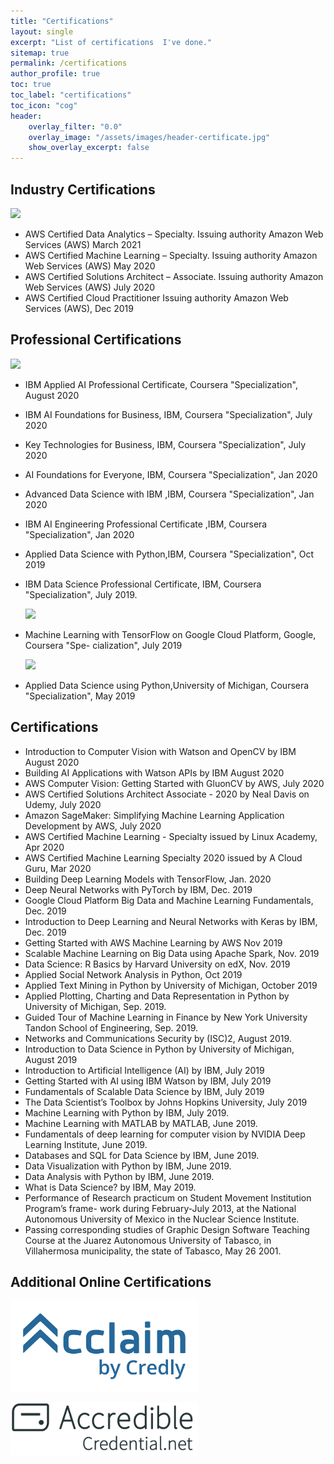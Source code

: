 ```yaml
---
title: "Certifications"
layout: single
excerpt: "List of certifications  I've done."
sitemap: true
permalink: /certifications
author_profile: true
toc: true
toc_label: "certifications"
toc_icon: "cog"
header:
    overlay_filter: "0.0"
    overlay_image: "/assets/images/header-certificate.jpg"
    show_overlay_excerpt: false
---
```

## Industry Certifications
<p float="left"> 
    <img src="https://github.com/ruslanmv/ruslanmv.github.io/raw/master/assets/images/awslogo.png" width="120" /> 
        </p>

- AWS Certified Data Analytics – Specialty. Issuing authority Amazon Web Services (AWS) March 2021
- AWS Certified Machine Learning – Specialty.  Issuing authority Amazon Web Services (AWS) May 2020
- AWS Certified Solutions Architect – Associate.  Issuing authority Amazon Web Services (AWS)  July 2020
- AWS Certified Cloud Practitioner Issuing authority Amazon Web Services (AWS), Dec 2019
## Professional Certifications
<p float="left"> 
    <img src="https://github.com/ruslanmv/ruslanmv.github.io/raw/master/assets/images/IBM-logo.jpg" width="120" /> 
        </p>

- IBM Applied AI Professional Certificate, Coursera "Specialization", August 2020

- IBM AI Foundations for Business, IBM, Coursera "Specialization", July 2020

- Key Technologies for Business, IBM, Coursera "Specialization", July 2020

- AI Foundations for Everyone, IBM, Coursera "Specialization", Jan 2020

- Advanced Data Science with IBM ,IBM, Coursera "Specialization", Jan 2020

- IBM AI Engineering Professional Certificate ,IBM, Coursera "Specialization", Jan 2020

- Applied Data Science with Python,IBM, Coursera "Specialization", Oct 2019

- IBM Data Science Professional Certificate, IBM, Coursera "Specialization", July 2019.

  <p float="left"> 
      <img src="https://github.com/ruslanmv/ruslanmv.github.io/raw/master/assets/images/google.png" width="190" /> 
          </p>

- Machine Learning with TensorFlow on Google Cloud Platform, Google, Coursera "Spe- cialization", July 2019

  <p float="left"> 
      <img src="https://github.com/ruslanmv/ruslanmv.github.io/raw/master/assets/images/michigan.jpg" width="120" /> 
          </p>

- Applied Data Science using Python,University of Michigan, Coursera "Specialization", May 2019
## Certifications
- Introduction to Computer Vision with Watson and OpenCV by IBM
August 2020
- Building AI Applications with Watson APIs by IBM
August 2020
-  AWS Computer Vision: Getting Started with GluonCV by AWS, July 2020
-  AWS Certified Solutions Architect Associate - 2020 by Neal Davis on Udemy, July 2020
- Amazon SageMaker: Simplifying Machine Learning Application Development by AWS, July 2020
- AWS Certified Machine Learning - Specialty issued by Linux Academy, Apr 2020
-  AWS Certified Machine Learning Specialty 2020 issued by A Cloud Guru, Mar 2020
-  Building Deep Learning Models with TensorFlow, Jan. 2020
- Deep Neural Networks with PyTorch by IBM, Dec. 2019
- Google Cloud Platform Big Data and Machine Learning Fundamentals, Dec. 2019
-  Introduction to Deep Learning and Neural Networks with Keras by IBM, Dec. 2019
- Getting Started with AWS Machine Learning by AWS Nov 2019
- Scalable Machine Learning on Big Data using Apache Spark, Nov. 2019
- Data Science: R Basics by Harvard University on edX, Nov. 2019
- Applied Social Network Analysis in Python, Oct 2019
- Applied Text Mining in Python by University of Michigan, October 2019
- Applied Plotting, Charting and Data Representation in Python by University of Michigan, Sep. 2019.
- Guided Tour of Machine Learning in Finance by New York University Tandon School of Engineering, Sep. 2019.
- Networks and Communications Security by (ISC)2, August 2019.
- Introduction to Data Science in Python by University of Michigan, August 2019
- Introduction to Artificial Intelligence (AI) by IBM, July 2019
- Getting Started with AI using IBM Watson by IBM, July 2019
- Fundamentals of Scalable Data Science by IBM, July 2019
- The Data Scientist’s Toolbox by Johns Hopkins University, July 2019
- Machine Learning with Python by IBM, July 2019.
- Machine Learning with MATLAB by MATLAB, June 2019.
- Fundamentals of deep learning for computer vision by NVIDIA Deep Learning Institute, June 2019.
- Databases and SQL for Data Science by IBM, June 2019.
- Data Visualization with Python by IBM, June 2019.
- Data Analysis with Python by IBM, June 2019.
- What is Data Science? by IBM, May 2019.
- Performance of Research practicum on Student Movement Institution Program’s frame- work during February-July 2013, at the National Autonomous University of Mexico in the Nuclear Science Institute.
- Passing corresponding studies of Graphic Design Software Teaching Course at the Juarez Autonomous University of Tabasco, in Villahermosa municipality, the state of Tabasco, May 26 2001.

## Additional Online Certifications

<p><a href="https://www.youracclaim.com/users/ruslan-idelfonso-magana-vsevolodovna/badges" title="Redirect Acclaim">  
<img src="../assets/images/acclaim.png" width="300" alt="homepage" /></a></p>
<p><a href="https://www.credential.net/profile/ruslanidelfonsomaganavsevodovna/wallet" title="Redirect Credentials">   
<img src="../assets/images/accredible.svg" width="300" alt="homepage" />  
</a></p>




<script async defer src="https://buttons.github.io/buttons.js"></script>

